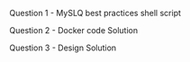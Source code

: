 Question 1 - MySLQ best practices shell script

Question 2 - Docker code Solution

Question 3 - Design Solution

